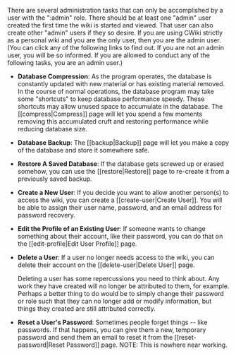 There are several administration tasks that can only be accomplished by a user with the
":admin" role. There should be at least one "admin" user created the first time the wiki is started and viewed. That user can also create other "admin" users if they so desire. If you are using CWiki strictly as a personal wiki and you are the only user, then you are the admin user. (You can click any of the following links to find out. If you are not an admin user, you will be so informed. If you are allowed to conduct any of the following tasks, you are an admin user.)

* **Database Compression**: As the program operates, the database is constantly updated with new material or has existing material removed. In the course of normal operations, the database program may take some "shortcuts" to keep database performance speedy. These shortcuts may allow unused space to accumulate in the database. The [[compress|Compress]] page will let you spend a few moments removing this accumulated cruft and restoring performance while reducing database size.
* **Database Backup**: The [[backup|Backup]] page will let you make a copy of the database and store it somewhere safe.
* **Restore A Saved Database**: If the database gets screwed up or erased somehow, you can use the [[restore|Restore]] page to re-create it from a previously saved backup.
* **Create a New User**: If you decide you want to allow another person(s) to access the wiki, you can create a [[create-user|Create User]]. You will be able to assign their user name, password, and an email address for password recovery.
* **Edit the Profile of an Existing User**: If someone wants to change something about their account, like their password, you can do that on the [[edit-profile|Edit User Profile]] page.
* **Delete a User**: If a user no longer needs access to the wiki, you can delete their account on the [[delete-user|Delete User]] page.

   Deleting a user has some repercussions you need to think about. Any work they have created will no longer be attributed to them, for example. Perhaps a better thing to do would be to simply change their password or role such that they can no longer add or modify information, but things they created are still attributed correctly.

* **Reset a User's Password**: Sometimes people forget things -- like passwords. If that happens, you can give them a new, temporary password and send them an email to reset it from the [[reset-password|Reset Password]] page. NOTE: This is nowhere near working.